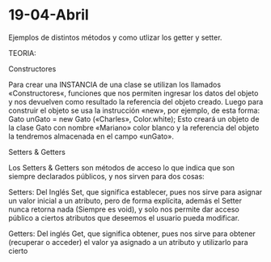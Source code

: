 # 19-04-Abril
Ejemplos de distintos métodos y como utlizar los getter y setter.

TEORIA:

Constructores

Para crear una INSTANCIA de una clase se utilizan los llamados
«Constructores«, funciones que nos permiten ingresar los datos del objeto y
nos devuelven como resultado la referencia del objeto creado.
Luego para construir el objeto se usa la instrucción «new», por ejemplo, de esta
forma:
Gato unGato = new Gato («Charles», Color.white);
Esto creará un objeto de la clase Gato con nombre «Mariano» color blanco y
la referencia del objeto la tendremos almacenada en el campo «unGato».

Setters & Getters

Los Setters & Getters son métodos de acceso lo que indica que son siempre
declarados públicos, y nos sirven para dos cosas:

Setters: Del Inglés Set, que significa establecer, pues nos sirve para asignar un
valor inicial a un atributo, pero de forma explícita, además el Setter nunca retorna
nada (Siempre es void), y solo nos permite dar acceso público a ciertos atributos
que deseemos el usuario pueda modificar.

Getters: Del inglés Get, que significa obtener, pues nos sirve para obtener
(recuperar o acceder) el valor ya asignado a un atributo y utilizarlo para cierto
